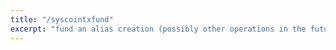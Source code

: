 ```yaml
---
title: "/syscointxfund"
excerpt: "fund an alias creation (possibly other operations in the future)"
---
```

